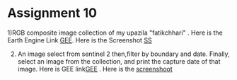 # Assignment 10

1)RGB composite image collection of my upazila "fatikchhari" .
Here is the Earth Engine Link [GEE](https://code.earthengine.google.com/4adb602bab1b7e24af1af7cc89c9443c).
Here is the Screenshot [SS](https://github.com/Aimon-Rana-Jihad/Assignment_10/commit/ed73a094b7dea6ebec9bd7c0a296ba3a595feba7)

2) An image select from sentinel 2 then,filter by boundary and date. Finally, select an image from the collection, and print the capture date of that image.
Here is GEE link[GEE](https://code.earthengine.google.com/0583d5dd9a39dc6bfe2a9255136d3033) .
Here is the [screenshoot](https://github.com/Aimon-Rana-Jihad/Assignment_10/commit/9c211fd2de7b8131c723a1fe5a7f198065052c4b)
